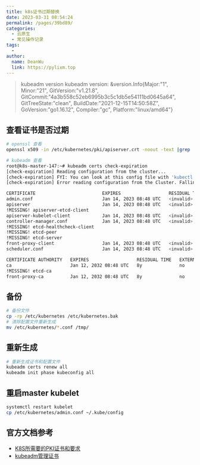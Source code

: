 ```yaml
---
title: k8s证书过期替换
date: 2023-03-31 08:54:24
permalink: /pages/39bd89/
categories:
  - 云原生
  - 常见操作记录
tags:
  - 
author: 
  name: DeanWu
  link: https://pylixm.top
---
```


> kubeadm version
> kubeadm version: &version.Info{Major:"1", Minor:"21", GitVersion:"v1.21.8", GitCommit:"4a3b558c52eb6995b3c5c1db5e54111bd0645a64", GitTreeState:"clean", BuildDate:"2021-12-15T14:50:58Z", GoVersion:"go1.16.12", Compiler:"gc", Platform:"linux/amd64"}

## 查看证书是否过期 

```bash
# openssl 查看
openssl x509 -in /etc/kubernetes/pki/apiserver.crt -noout -text |grep ' Not '

# kubeadm 查看
root@k8s-master-147:~# kubeadm certs check-expiration
[check-expiration] Reading configuration from the cluster...
[check-expiration] FYI: You can look at this config file with 'kubectl -n kube-system get cm kubeadm-config -o yaml'
[check-expiration] Error reading configuration from the Cluster. Falling back to default configuration

CERTIFICATE                         EXPIRES                  RESIDUAL TIME   CERTIFICATE AUTHORITY   EXTERNALLY MANAGED
admin.conf                          Jan 14, 2023 08:48 UTC   <invalid>       ca                      no
apiserver                           Jan 14, 2023 08:48 UTC   <invalid>       ca                      no
!MISSING! apiserver-etcd-client
apiserver-kubelet-client            Jan 14, 2023 08:48 UTC   <invalid>       ca                      no
controller-manager.conf             Jan 14, 2023 08:48 UTC   <invalid>       ca                      no
!MISSING! etcd-healthcheck-client
!MISSING! etcd-peer
!MISSING! etcd-server
front-proxy-client                  Jan 14, 2023 08:48 UTC   <invalid>       front-proxy-ca          no
scheduler.conf                      Jan 14, 2023 08:48 UTC   <invalid>       ca                      no

CERTIFICATE AUTHORITY   EXPIRES                  RESIDUAL TIME   EXTERNALLY MANAGED
ca                      Jan 12, 2032 08:48 UTC   8y              no
!MISSING! etcd-ca
front-proxy-ca          Jan 12, 2032 08:48 UTC   8y              no
```

## 备份

```bash
# 备份文件
cp -rp /etc/kubernetes /etc/kubernetes.bak
# 清除配置文件重新生成
mv /etc/kubernetes/*.conf /tmp/

```

## 重新生成

```bash
# 重新生成证书和配置文件
kubeadm certs renew all
kubeadm init phase kubeconfig all
```

## 重启master kubelet 

```bash
systemctl restart kubelet
cp /etc/kubernetes/admin.conf ~/.kube/config
```

## 官方文档参考

- [K8S所需要的PKI证书和要求](https://kubernetes.io/zh-cn/docs/setup/best-practices/certificates/)
- [kubeadm管理证书](https://kubernetes.io/zh-cn/docs/tasks/administer-cluster/kubeadm/kubeadm-certs/#kubeconfig-additional-users)